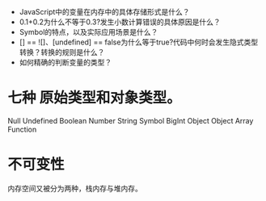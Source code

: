 - JavaScript中的变量在内存中的具体存储形式是什么？
- 0.1+0.2为什么不等于0.3?发生小数计算错误的具体原因是什么？
- Symbol的特点，以及实际应用场景是什么？
- [] == ![]、[undefined] == false为什么等于true?代码中何时会发生隐式类型转换？转换的规则是什么？
- 如何精确的判断变量的类型？

#  七种  原始类型和对象类型。
Null Undefined Boolean Number String Symbol BigInt
Object  Object  Array  Function

# 不可变性

内存空间又被分为两种，栈内存与堆内存。
